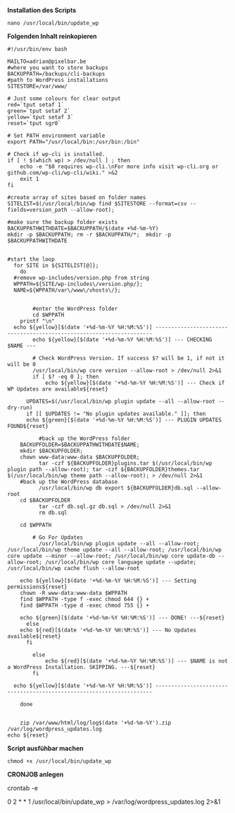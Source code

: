 **Installation des Scripts**

    nano /usr/local/bin/update_wp
    
**Folgenden Inhalt reinkopieren**

    #!/usr/bin/env bash

    MAILTO=adrian@pixelbar.be
    #where you want to store backups
    BACKUPPATH=/backups/cli-backups
    #path to WordPress installations
    SITESTORE=/var/www/

    # Just some colours for clear output
    red=`tput setaf 1`
    green=`tput setaf 2`
    yellow=`tput setaf 3`
    reset=`tput sgr0`

    # Set PATH environment variable
    export PATH="/usr/local/bin:/usr/bin:/bin"

    # Check if wp-cli is installed.
    if [ ! $(which wp) > /dev/null ] ; then
        echo -e "$0 requires wp-cli.\nFor more info visit wp-cli.org or github.com/wp-cli/wp-cli/wiki." >&2
        exit 1
    fi

    #create array of sites based on folder names
    SITELIST=$(/usr/local/bin/wp find $SITESTORE --format=csv --fields=version_path --allow-root);

    #make sure the backup folder exists
    BACKUPPATHWITHDATE=$BACKUPPATH/$(date +%d-%m-%Y)
    mkdir -p $BACKUPPATH; rm -r $BACKUPPATH/*;  mkdir -p $BACKUPPATHWITHDATE


    #start the loop
      for SITE in ${SITELIST[@]};
        do
      #remove wp-includes/version.php from string
      WPPATH=${SITE/wp-includes\/version.php/};
      NAME=${WPPATH/var\/www\/vhosts\/};


            #enter the WordPress folder
            cd $WPPATH
        printf "\n"
      echo ${yellow}[$(date '+%d-%m-%Y %H:%M:%S')] ---------------------------------------------------------------------
            echo ${yellow}[$(date '+%d-%m-%Y %H:%M:%S')] --- CHECKING $NAME ---

            # Check WordPress Version. If success $? will be 1, if not it will be 0
            /usr/local/bin/wp core version --allow-root > /dev/null 2>&1
            if [ $? -eq 0 ]; then
                echo ${yellow}[$(date '+%d-%m-%Y %H:%M:%S')] --- Check if WP Updates are available${reset}

          UPDATES=$(/usr/local/bin/wp plugin update --all --allow-root --dry-run)
          if [[ $UPDATES != "No plugin updates available." ]]; then
          echo ${green}[$(date '+%d-%m-%Y %H:%M:%S')] --- PLUGIN UPDATES FOUND${reset}

              #back up the WordPress folder
        BACKUPFOLDER=$BACKUPPATHWITHDATE$NAME;
        mkdir $BACKUPFOLDER;
        chown www-data:www-data $BACKUPFOLDER;
              tar -czf ${BACKUPFOLDER}plugins.tar $(/usr/local/bin/wp plugin path --allow-root); tar -czf ${BACKUPFOLDER}themes.tar $(/usr/local/bin/wp theme path --allow-root); > /dev/null 2>&1
        #back up the WordPress database
              /usr/local/bin/wp db export ${BACKUPFOLDER}db.sql --allow-root
        cd $BACKUPFOLDER
              tar -czf db.sql.gz db.sql > /dev/null 2>&1
              rm db.sql

        cd $WPPATH

            # Go For Updates
              /usr/local/bin/wp plugin update --all --allow-root; /usr/local/bin/wp theme update --all --allow-root; /usr/local/bin/wp core update --minor --allow-root; /usr/local/bin/wp core update-db --allow-root; /usr/local/bin/wp core language update --update; /usr/local/bin/wp cache flush --allow-root

        echo ${yellow}[$(date '+%d-%m-%Y %H:%M:%S')] --- Setting permissions${reset}
        chown -R www-data:www-data $WPPATH
        find $WPPATH -type f -exec chmod 644 {} +
        find $WPPATH -type d -exec chmod 755 {} +

        echo ${green}[$(date '+%d-%m-%Y %H:%M:%S')] --- DONE! ---${reset}
          else
        echo ${red}[$(date '+%d-%m-%Y %H:%M:%S')] --- No Updates available${reset}
          fi

            else
                echo ${red}[$(date '+%d-%m-%Y %H:%M:%S')] --- $NAME is not a WordPress Installation. SKIPPING. ---${reset}
            fi

      echo ${yellow}[$(date '+%d-%m-%Y %H:%M:%S')] ---------------------------------------------------------------------

        done


        zip /var/www/html/log/log$(date '+%d-%m-%Y').zip /var/log/wordpress_updates.log
    echo ${reset}


        
**Script ausfühbar machen**

    chmod +x /usr/local/bin/update_wp


**CRONJOB anlegen**

  crontab -e


  0 2 * * 1 /usr/local/bin/update_wp > /var/log/wordpress_updates.log 2>&1